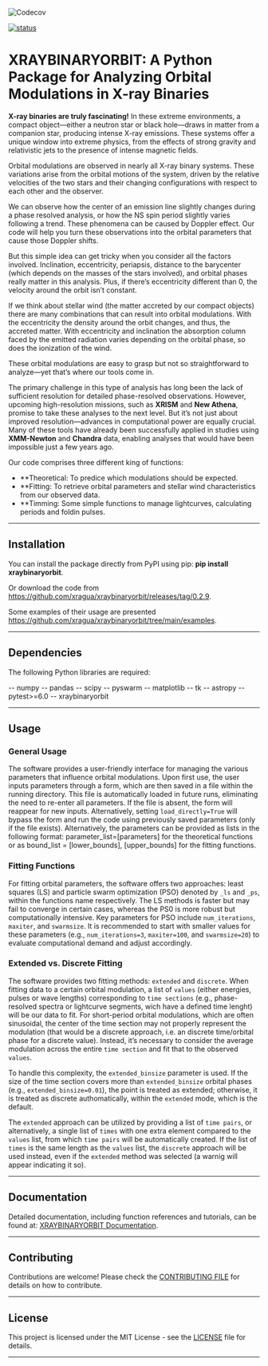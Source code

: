 ![Codecov](https://img.shields.io/codecov/c/github/xragua/xraybinaryorbit)

[![status](https://joss.theoj.org/papers/7f4fbc6a63adc4ba5a07bb340a4d7246/status.svg)](https://joss.theoj.org/papers/7f4fbc6a63adc4ba5a07bb340a4d7246)

# XRAYBINARYORBIT: A Python Package for Analyzing Orbital Modulations in X-ray Binaries


**X-ray binaries are truly fascinating!** In these extreme environments, a compact object—either a neutron star or black hole—draws in matter from a companion star, producing intense X-ray emissions. These systems offer a unique window into extreme physics, from the effects of strong gravity and relativistic jets to the presence of intense magnetic fields.

Orbital modulations are observed in nearly all X-ray binary systems. These variations arise from the orbital motions of the system, driven by the relative velocities of the two stars and their changing configurations with respect to each other and the observer.

We can observe how the center of an emission line slightly changes during a phase resolved analysis, or how the NS spin period slightly varies following a trend. These phenomena can be caused by Doppler effect. Our code will help you turn these observations into the orbital parameters that cause those Doppler shifts.

But this simple idea can get tricky when you consider all the factors involved. Inclination, eccentricity, periapsis, distance to the barycenter (which depends on the masses of the stars involved), and orbital phases really matter in this analysis. Plus, if there’s eccentricity different than 0, the velocity around the orbit isn’t constant. 

If we think about stellar wind (the matter accreted by our compact objects) there are many combinations that can result into orbital modulations. With the eccentricity the density around the orbit changes, and thus, the accreted matter. With eccentricity and inclination the absorption column faced by the emitted radiation varies depending on the orbital phase, so does the ionization of the wind.

These orbital modulations are easy to grasp but not so straightforward to analyze—yet that’s where our tools come in.

The primary challenge in this type of analysis has long been the lack of sufficient resolution for detailed phase-resolved observations. However, upcoming high-resolution missions, such as **XRISM** and **New Athena**, promise to take these analyses to the next level. But it’s not just about improved resolution—advances in computational power are equally crucial. Many of these tools have already been successfully applied in studies using **XMM-Newton** and **Chandra** data, enabling analyses that would have been impossible just a few years ago.


Our code comprises three different king of functions: 

- **Theoretical: To predice which modulations should be expected.
- **Fitting: To retrieve orbital parameters and stellar wind characteristics from our observed data.
- **Timming: Some simple functions to manage lightcurves, calculating periods and foldin pulses. 


---

## Installation

You can install the package directly from PyPI using pip: **pip install xraybinaryorbit**.

Or download the code from https://github.com/xragua/xraybinaryorbit/releases/tag/0.2.9.

Some examples of their usage are presented https://github.com/xragua/xraybinaryorbit/tree/main/examples.

---

## Dependencies

The following Python libraries are required:

-- numpy
-- pandas
-- scipy
-- pyswarm
-- matplotlib
-- tk
-- astropy
-- pytest>=6.0
-- xraybinaryorbit

---

## Usage

### General Usage

The software provides a user-friendly interface for managing the various parameters that influence orbital modulations. Upon first use, the user inputs parameters through a form, which are then saved in a file within the running directory. This file is automatically loaded in future runs, eliminating the need to re-enter all parameters.
 If the file is absent, the form will reappear for new inputs. Alternatively, setting `load_directly=True` will bypass the form and run the code using previously saved parameters (only if the file exists).
 Alternatively, the parameters can be provided as lists in the following format: parameter_list=[parameters] for the theoretical functions or as bound_list = [lower_bounds], [upper_bounds] for the fitting functions.

### Fitting Functions

For fitting orbital parameters, the software offers two approaches: least squares (LS) and particle swarm optimization (PSO) denoted by `_ls` and `_ps`, within the functions name respectively. The LS methods is faster but may fail to converge in certain cases, whereas the PS0 is more robust but computationally intensive. Key parameters for PSO include `num_iterations`, `maxiter`, and `swarmsize`. It is recommended to start with smaller values for these parameters (e.g., `num_iterations=3`, `maxiter=100`, and `swarmsize=20`) to evaluate computational demand and adjust accordingly. 

### Extended vs. Discrete Fitting

The software provides two fitting methods: `extended` and `discrete`. When fitting data to a certain orbital modulation, a list of `values` (either energies, pulses or wave lengths) corresponding to `time sections` (e.g., phase-resolved spectra or lightcurve segments, wich have a defined time lenght) will be our data to fit. For short-period orbital modulations, which are often sinusoidal, the center of the time section may not properly represent the modulation (that would be a discrete approach, i.e. an discrete time/orbital phase for a discrete value). Instead, it’s necessary to consider the average modulation across the entire `time section` and fit that to the observed `values`.

To handle this complexity, the `extended_binsize` parameter is used. If the size of the time section covers more than `extended_binsize` orbital phases (e.g., `extended_binsize=0.01`), the point is treated as extended; otherwise, it is treated as discrete authomatically, within the `extended` mode, which is the default. 

The `extended` approach can be utilized by providing a list of `time pairs`, or alternatively, a single list of `times` with one extra element compared to the `values` list, from which `time pairs` will be automatically created. If the list of `times` is the same length as the `values` list, the `discrete` approach will be used instead, even if the `extended` method was selected (a warnig will appear indicating it so).

---

## Documentation

Detailed documentation, including function references and tutorials, can be found at: [XRAYBINARYORBIT Documentation](https://xragua.github.io/xraybinaryorbit/).

---

## Contributing

Contributions are welcome! Please check the [CONTRIBUTING FILE](https://github.com/xragua/xraybinaryorbit/blob/main/contributing.md) for details on how to contribute.

---

## License

This project is licensed under the MIT License - see the [LICENSE](https://github.com/xragua/xraybinaryorbit/blob/main/LICENSE) file for details.

---
